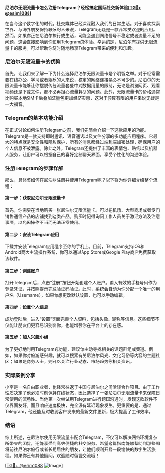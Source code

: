 **尼泊尔无限流量卡怎么注册Telegram？轻松搞定国际社交新体验[[TG💪+ @esim1088](https://t.me/s/esim1088)]**

在当今这个数字化的时代，社交媒体已经深深融入我们的日常生活。对于喜欢探索世界、与海外朋友保持联系的人来说，Telegram无疑是一款非常受欢迎的应用。然而，如果你正在尼泊尔旅行或生活，可能会遇到网络信号不稳定或者流量不足的问题，这会直接影响到你使用Telegram的体验。幸运的是，尼泊尔有提供无限流量卡的服务，可以帮助你随时随地畅享Telegram带来的便利和乐趣。

### 尼泊尔无限流量卡的优势

首先，让我们来了解一下为什么选择尼泊尔无限流量卡是个明智之举。对于经常需要在线办公、学习或者娱乐的人来说，稳定的网络连接是必不可少的。尼泊尔的无限流量卡能够让你摆脱传统流量套餐中对数据用量的限制，无论是浏览网页、观看视频还是下载文件，都不必再担心流量耗尽的问题。此外，无限流量卡的价格通常比购买本地SIM卡后叠加流量包更加经济实惠，这对于预算有限的用户来说无疑是一大福音。

### Telegram的基本功能介绍

在正式讨论如何注册Telegram之前，我们先简单介绍一下这款应用的功能。Telegram是一款支持即时通讯、语音通话以及文件分享的多功能应用程序。它最大的特点就是安全性和隐私保护，所有的消息都经过端到端加密处理，确保用户的个人信息不被泄露。除此之外，Telegram还提供了丰富的表情包、贴纸以及机器人服务，让用户可以根据自己的喜好定制聊天界面，享受个性化的沟通体验。

### 注册Telegram的步骤详解

那么，具体该如何在尼泊尔注册并使用Telegram呢？以下将为你详细介绍整个流程：

#### 第一步：获取尼泊尔无限流量卡

首先，你需要在当地购买一张尼泊尔无限流量卡。可以在机场、大型商场或者专门销售通信产品的店铺找到这类产品。购买时记得询问工作人员关于激活方法及注意事项，以免因操作不当而无法正常使用。

#### 第二步：安装Telegram应用

下载并安装Telegram应用程序至你的手机上。目前，Telegram支持iOS和Android两大主流操作系统，你可以通过App Store或Google Play商店免费获取该软件。

#### 第三步：创建账户

打开Telegram后，点击“注册”按钮开始创建个人账户。输入有效的手机号码作为登录凭证，并按照提示完成验证码验证。此时，系统会自动为你分配一个唯一的用户名（Username），如果你想更改默认设置，也可以手动编辑。

#### 第四步：设置个人信息

成功登陆后，进入“设置”页面完善个人资料，包括头像、昵称等信息。这些细节不仅能让朋友们更容易识别出你，也能增强你在平台上的存在感。

#### 第五步：加入兴趣小组

为了更好地利用Telegram的功能，建议你主动寻找相关的话题群组或频道。例如，如果你对旅游感兴趣，就可以搜索有关尼泊尔风光、文化习俗等内容的主题社区；如果是商务人士，则可以关注行业动态、市场趋势等相关资讯。

### 实际案例分享

小李是一名自由职业者，他经常往返于中国与尼泊尔之间洽谈合作项目。由于工作性质决定了他必须时刻保持在线状态，因此选择了一张尼泊尔无限流量卡来保障日常使用的流畅性。当他第一次尝试用Telegram进行跨国沟通时，发现这款软件不仅界面友好，而且响应速度极快，完全没有延迟现象发生。更重要的是，通过Telegram，他还能及时收到客户发来的最新文件更新，极大提高了工作效率。

### 结语

综上所述，在尼泊尔使用无限流量卡配合Telegram，不仅可以解决网络环境复杂所带来的困扰，还能享受到高效便捷的社交服务。希望这篇指南能够帮助到那些即将前往尼泊尔旅行或者长期居住的朋友，让他们顺利开启一段愉快的数字生活旅程。如果你还有其他疑问，欢迎随时留言交流哦！

[[TG💪+ @esim1088](https://t.me/s/esim1088) ![Image](https://i.postimg.cc/4NQfJmqS/Snipaste-2025-05-13-00-14-12.png)]